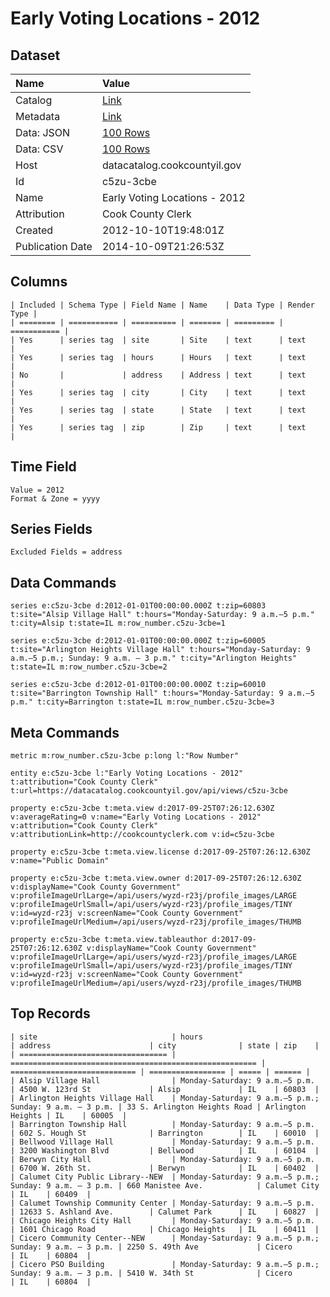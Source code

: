 # Early Voting Locations - 2012

## Dataset

| Name | Value |
| :--- | :---- |
| Catalog | [Link](https://catalog.data.gov/dataset/early-voting-locations-2012-1a758) |
| Metadata | [Link](https://datacatalog.cookcountyil.gov/api/views/c5zu-3cbe) |
| Data: JSON | [100 Rows](https://datacatalog.cookcountyil.gov/api/views/c5zu-3cbe/rows.json?max_rows=100) |
| Data: CSV | [100 Rows](https://datacatalog.cookcountyil.gov/api/views/c5zu-3cbe/rows.csv?max_rows=100) |
| Host | datacatalog.cookcountyil.gov |
| Id | c5zu-3cbe |
| Name | Early Voting Locations - 2012 |
| Attribution | Cook County Clerk |
| Created | 2012-10-10T19:48:01Z |
| Publication Date | 2014-10-09T21:26:53Z |

## Columns

```ls
| Included | Schema Type | Field Name | Name    | Data Type | Render Type |
| ======== | =========== | ========== | ======= | ========= | =========== |
| Yes      | series tag  | site       | Site    | text      | text        |
| Yes      | series tag  | hours      | Hours   | text      | text        |
| No       |             | address    | Address | text      | text        |
| Yes      | series tag  | city       | City    | text      | text        |
| Yes      | series tag  | state      | State   | text      | text        |
| Yes      | series tag  | zip        | Zip     | text      | text        |
```

## Time Field

```ls
Value = 2012
Format & Zone = yyyy
```

## Series Fields

```ls
Excluded Fields = address
```

## Data Commands

```ls
series e:c5zu-3cbe d:2012-01-01T00:00:00.000Z t:zip=60803 t:site="Alsip Village Hall" t:hours="Monday-Saturday: 9 a.m.–5 p.m." t:city=Alsip t:state=IL m:row_number.c5zu-3cbe=1

series e:c5zu-3cbe d:2012-01-01T00:00:00.000Z t:zip=60005 t:site="Arlington Heights Village Hall" t:hours="Monday-Saturday: 9 a.m.–5 p.m.; Sunday: 9 a.m. – 3 p.m." t:city="Arlington Heights" t:state=IL m:row_number.c5zu-3cbe=2

series e:c5zu-3cbe d:2012-01-01T00:00:00.000Z t:zip=60010 t:site="Barrington Township Hall" t:hours="Monday-Saturday: 9 a.m.–5 p.m." t:city=Barrington t:state=IL m:row_number.c5zu-3cbe=3
```

## Meta Commands

```ls
metric m:row_number.c5zu-3cbe p:long l:"Row Number"

entity e:c5zu-3cbe l:"Early Voting Locations - 2012" t:attribution="Cook County Clerk" t:url=https://datacatalog.cookcountyil.gov/api/views/c5zu-3cbe

property e:c5zu-3cbe t:meta.view d:2017-09-25T07:26:12.630Z v:averageRating=0 v:name="Early Voting Locations - 2012" v:attribution="Cook County Clerk" v:attributionLink=http://cookcountyclerk.com v:id=c5zu-3cbe

property e:c5zu-3cbe t:meta.view.license d:2017-09-25T07:26:12.630Z v:name="Public Domain"

property e:c5zu-3cbe t:meta.view.owner d:2017-09-25T07:26:12.630Z v:displayName="Cook County Government" v:profileImageUrlLarge=/api/users/wyzd-r23j/profile_images/LARGE v:profileImageUrlSmall=/api/users/wyzd-r23j/profile_images/TINY v:id=wyzd-r23j v:screenName="Cook County Government" v:profileImageUrlMedium=/api/users/wyzd-r23j/profile_images/THUMB

property e:c5zu-3cbe t:meta.view.tableauthor d:2017-09-25T07:26:12.630Z v:displayName="Cook County Government" v:profileImageUrlLarge=/api/users/wyzd-r23j/profile_images/LARGE v:profileImageUrlSmall=/api/users/wyzd-r23j/profile_images/TINY v:id=wyzd-r23j v:screenName="Cook County Government" v:profileImageUrlMedium=/api/users/wyzd-r23j/profile_images/THUMB
```

## Top Records

```ls
| site                              | hours                                                   | address                      | city              | state | zip    | 
| ================================= | ======================================================= | ============================ | ================= | ===== | ====== | 
| Alsip Village Hall                | Monday-Saturday: 9 a.m.–5 p.m.                          | 4500 W. 123rd St             | Alsip             | IL    | 60803  | 
| Arlington Heights Village Hall    | Monday-Saturday: 9 a.m.–5 p.m.; Sunday: 9 a.m. – 3 p.m. | 33 S. Arlington Heights Road | Arlington Heights | IL    | 60005  | 
| Barrington Township Hall          | Monday-Saturday: 9 a.m.–5 p.m.                          | 602 S. Hough St              | Barrington        | IL    | 60010  | 
| Bellwood Village Hall             | Monday-Saturday: 9 a.m.–5 p.m.                          | 3200 Washington Blvd         | Bellwood          | IL    | 60104  | 
| Berwyn City Hall                  | Monday-Saturday: 9 a.m.–5 p.m.                          | 6700 W. 26th St.             | Berwyn            | IL    | 60402  | 
| Calumet City Public Library--NEW  | Monday-Saturday: 9 a.m.–5 p.m.; Sunday: 9 a.m. – 3 p.m. | 660 Manistee Ave.            | Calumet City      | IL    | 60409  | 
| Calumet Township Community Center | Monday-Saturday: 9 a.m.–5 p.m.                          | 12633 S. Ashland Ave.        | Calumet Park      | IL    | 60827  | 
| Chicago Heights City Hall         | Monday-Saturday: 9 a.m.–5 p.m.                          | 1601 Chicago Road            | Chicago Heights   | IL    | 60411  | 
| Cicero Community Center--NEW      | Monday-Saturday: 9 a.m.–5 p.m.; Sunday: 9 a.m. – 3 p.m. | 2250 S. 49th Ave             | Cicero            | IL    | 60804  | 
| Cicero PSO Building               | Monday-Saturday: 9 a.m.–5 p.m.; Sunday: 9 a.m. – 3 p.m. | 5410 W. 34th St              | Cicero            | IL    | 60804  | 
```